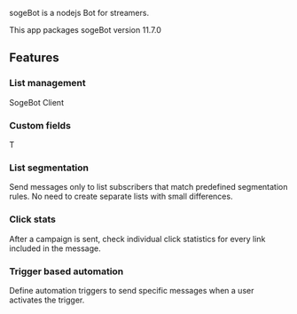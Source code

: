 sogeBot is a nodejs Bot for streamers.

This app packages sogeBot version <upstream>11.7.0</upstream>

## Features

### List management

SogeBot Client

### Custom fields

T

### List segmentation

Send messages only to list subscribers that match predefined segmentation rules. No need to create separate lists with small differences.

### Click stats

After a campaign is sent, check individual click statistics for every link included in the message.

### Trigger based automation

Define automation triggers to send specific messages when a user activates the trigger.